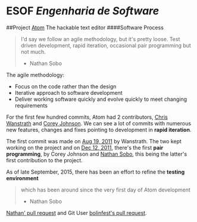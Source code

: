 # ESOF _Engenharia de Software_
##Project
[Atom](https://atom.io)  The hackable text editor
####Software Process
> I'd say we follow an agile methodology, but it's pretty loose. Test driven development, rapid iteration, occasional pair programming but not much.
> - Nathan Sobo

The agile methodology:
* Focus on the code rather than the design
* Iterative approach to software development
* Deliver working software quickly and evolve quickly to meet changing requirements

For the first few hundred commits, Atom had 2 contributors, [Chris Wanstrath](https://github.com/defunkt) and [Corey Johnson](https://github.com/probablycorey). We can see a lot of commits with numerous new features, changes and fixes pointing to development in **rapid iteration**.

The first commit was made on [Aug 19, 2011](https://github.com/atom/atom/commit/3a09528a62f29e86bc15140a13d1bdbd9322e0e9) by Wanstrath. The two kept working on the project and on [Dec 12, 2011](https://github.com/atom/atom/commit/0dd6df1ab6c1e4adba429bc7bbabc52d7842b3e2), there's the first **pair programming**, by Corey Johnson and [Nathan Sobo](https://github.com/nathansobo), this being the latter's first contribution to the project.

As of late September, 2015, there has been an effort to refine the **testing environment**
>which has been around since the very first day of Atom development
> - Nathan Sobo

[Nathan' pull request](https://github.com/atom/atom/pull/8968) and Git User [bolinfest's pull request](https://github.com/atom/atom/pull/8917).
